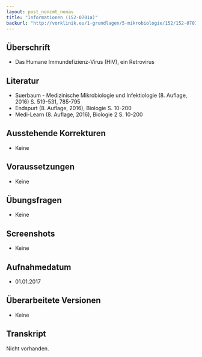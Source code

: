 ```yaml
---
layout: post_noncmt_nonav
title: "Informationen (152-0701a)"
backurl: "http://vorklinik.eu/1-grundlagen/5-mikrobiologie/152/152-0701a-hiv-retrovirus"
---
```


## Überschrift
- Das Humane Immundefizienz-Virus (HIV), ein Retrovirus

## Literatur

- Suerbaum - Medizinische Mikrobiologie und Infektiologie (8. Auflage, 2016) S. 519-531, 785-795
- Endspurt (8. Auflage, 2016), Biologie S. 10-200
- Medi-Learn (8. Auflage, 2016), Biologie 2 S. 10-200

## Ausstehende Korrekturen

- Keine

## Voraussetzungen

- Keine

## Übungsfragen

- Keine

## Screenshots

- Keine

## Aufnahmedatum
- 01.01.2017

## Überarbeitete Versionen

- Keine

## Transkript

Nicht vorhanden.

